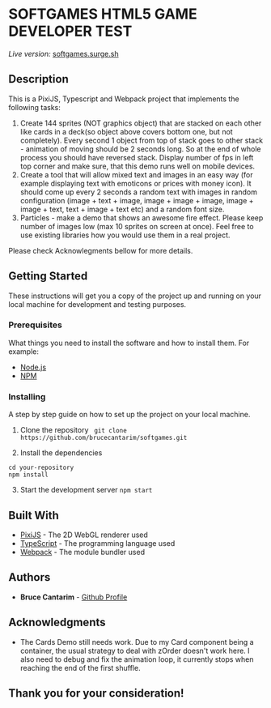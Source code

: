 # SOFTGAMES HTML5 GAME DEVELOPER TEST

_Live version:_ [softgames.surge.sh](softgames.surge.sh)

## Description

This is a PixiJS, Typescript and Webpack project that implements the following tasks:

1. Create 144 sprites (NOT graphics object) that are stacked on each other like cards in a deck(so object above covers bottom one, but not completely). Every second 1 object from top of stack goes to other stack - animation of moving should be 2 seconds long. So at the end of whole process you should have reversed stack. Display number of fps in left top corner and make sure, that this demo runs well on mobile devices.
2. Create a tool that will allow mixed text and images in an easy way (for example displaying text with emoticons or prices with money icon). It should come up every 2 seconds a random text with images in random configuration (image + text + image, image + image + image, image + image + text, text + image + text etc) and a random font size.
3. Particles - make a demo that shows an awesome fire effect. Please keep number of images low (max 10 sprites on screen at once). Feel free to use existing libraries how you would use them in a real project.

Please check Acknowlegments bellow for more details.

## Getting Started

These instructions will get you a copy of the project up and running on your local machine for development and testing purposes.

### Prerequisites

What things you need to install the software and how to install them. For example:

- [Node.js](https://nodejs.org/en/)
- [NPM](https://www.npmjs.com/)

### Installing

A step by step guide on how to set up the project on your local machine.

1. Clone the repository
   ` git clone https://github.com/brucecantarim/softgames.git`

2. Install the dependencies

```
cd your-repository
npm install
```

3. Start the development server
   `npm start`

## Built With

- [PixiJS](https://www.pixijs.com/) - The 2D WebGL renderer used
- [TypeScript](https://www.typescriptlang.org/) - The programming language used
- [Webpack](https://webpack.js.org/) - The module bundler used

## Authors

- **Bruce Cantarim** - [Github Profile](https://github.com/brucecantarim)

## Acknowledgments

- The Cards Demo still needs work. Due to my Card component being a container, the usual strategy to deal with zOrder doesn't work here. I also need to debug and fix the animation loop, it currently stops when reaching the end of the first shuffle.

## Thank you for your consideration!
